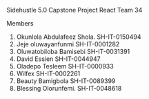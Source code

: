Sidehustle 5.0 Capstone Project
React Team 34

Members
1. Okunlola Abdulafeez Shola. SH-IT-0150494
2. Jeje oluwayanfunmi SH-IT-0001282
3. Oluwatobiloba Bamisebi SH-IT-0031391
4. David Essien SH-IT-0044947
5. Oladepo Tesleem SH-IT-0000933
6. Wilfex SH-IT-0002261
7. Beauty Bamigbola SH-IT-0089399
8. Blessing Olorunfemi. SH-IT-0048618
 
